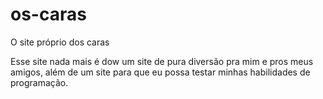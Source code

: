 # os-caras
O site próprio dos caras

Esse site nada mais é dow um site de pura diversão pra mim e pros meus amigos, além de um site para que eu possa testar minhas habilidades de programação.
